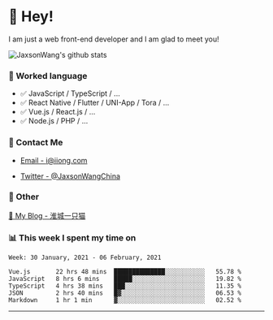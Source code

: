 # 👋 Hey!

I am just a web front-end developer and I am glad to meet you!

![JaxsonWang's github stats](https://github-readme-stats.vercel.app/api?username=JaxsonWang&&show_icons=true&&title_color=1abc9c&&icon_color=1abc9c)


### 📝 Worked language

- ✅ JavaScript / TypeScript / ...
- ✅ React Native / Flutter / UNI-App / Tora / ...
- ✅ Vue.js / React.js / ...
- ✅ Node.js / PHP / ...

### 📮 Contact Me

- [Email - i@iiong.com](mailto:i@iiong.com)

- [Twitter - @JaxsonWangChina](https://twitter.com/JaxsonWangChina)

### 🤪 Other

[📌 My Blog - 淮城一只猫](https://iiong.com)

### 📊 This week I spent my time on

<!--START_SECTION:waka-->
```text
Week: 30 January, 2021 - 06 February, 2021

Vue.js       22 hrs 48 mins  ██████████████░░░░░░░░░░░   55.78 % 
JavaScript   8 hrs 6 mins    █████░░░░░░░░░░░░░░░░░░░░   19.82 % 
TypeScript   4 hrs 38 mins   ███░░░░░░░░░░░░░░░░░░░░░░   11.35 % 
JSON         2 hrs 40 mins   █▓░░░░░░░░░░░░░░░░░░░░░░░   06.53 % 
Markdown     1 hr 1 min      ▓░░░░░░░░░░░░░░░░░░░░░░░░   02.52 % 
```
<!--END_SECTION:waka-->

---
